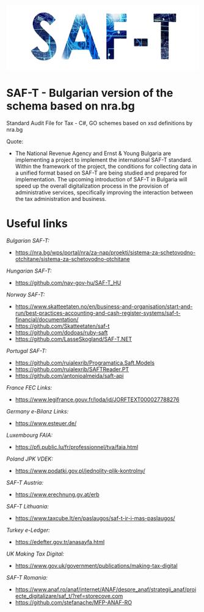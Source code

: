 ![alt text](https://github.com/g-vvv/SAF-T/blob/main/saft-nb.png?raw=true)

# SAF-T - Bulgarian version of the schema based on nra.bg
Standard Audit File for Tax - C#, GO schemes based on xsd definitions by nra.bg

Quote:
- The National Revenue Agency and Ernst & Young Bulgaria are implementing a project to implement the international SAF-T standard. Within the framework of the project, the conditions for collecting data in a unified format based on SAF-T are being studied and prepared for implementation. The upcoming introduction of SAF-T in Bulgaria will speed up the overall digitalization process in the provision of administrative services, specifically improving the interaction between the tax administration and business.

# Useful links

*Bulgarian SAF-T:*
- https://nra.bg/wps/portal/nra/za-nap/proekti/sistema-za-schetovodno-otchitane/sistema-za-schetovodno-otchitane

*Hungarian SAF-T:*
- https://github.com/nav-gov-hu/SAF-T_HU

*Norway SAF-T:*
- https://www.skatteetaten.no/en/business-and-organisation/start-and-run/best-practices-accounting-and-cash-register-systems/saf-t-financial/documentation/
- https://github.com/Skatteetaten/saf-t
- https://github.com/dodoas/ruby-saft
- https://github.com/LasseSkogland/SAF-T.NET

*Portugal SAF-T:*
- https://github.com/ruialexrib/Programatica.Saft.Models
- https://github.com/ruialexrib/SAFTReader.PT
- https://github.com/antonioalmeida/saft-api

*France FEC Links:*
- https://www.legifrance.gouv.fr/loda/id/JORFTEXT000027788276

*Germany e-Bilanz Links:*
- https://www.esteuer.de/

*Luxembourg FAIA:*
- https://pfi.public.lu/fr/professionnel/tva/faia.html

*Poland JPK VDEK:*
- https://www.podatki.gov.pl/jednolity-plik-kontrolny/

*SAF-T Austria:*
- https://www.erechnung.gv.at/erb

*SAF-T Lithuania:*
- https://www.taxcube.lt/en/paslaugos/saf-t-ir-i-mas-paslaugos/

*Turkey e-Ledger:*
- https://edefter.gov.tr/anasayfa.html

*UK Making Tax Digital:*
- https://www.gov.uk/government/publications/making-tax-digital

*SAF-T Romania:*
- https://www.anaf.ro/anaf/internet/ANAF/despre_anaf/strategii_anaf/proiecte_digitalizare/saf_t/?ref=storecove.com
- https://github.com/stefanache/MFP-ANAF-RO
